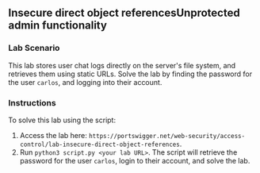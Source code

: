 ## Insecure direct object referencesUnprotected admin functionality
### Lab Scenario
This lab stores user chat logs directly on the server's file system, and retrieves them using static URLs.
Solve the lab by finding the password for the user `carlos`, and logging into their account.

### Instructions
To solve this lab using the script:
1. Access the lab here: `https://portswigger.net/web-security/access-control/lab-insecure-direct-object-references`.
2. Run `python3 script.py <your lab URL>`. The script will retrieve the password for the user `carlos`, login to their account, and solve the lab.
